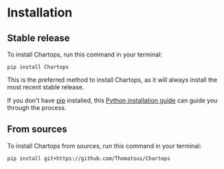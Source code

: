 # Installation

## Stable release

To install Chartops, run this command in your terminal:

```
pip install Chartops
```

This is the preferred method to install Chartops, as it will always install the most recent stable release.

If you don't have [pip](https://pip.pypa.io) installed, this [Python installation guide](http://docs.python-guide.org/en/latest/starting/installation/) can guide you through the process.

## From sources

To install Chartops from sources, run this command in your terminal:

```
pip install git+https://github.com/Thomatous/Chartops
```

